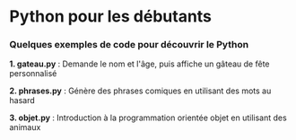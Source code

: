 # Python pour les débutants

### Quelques exemples de code pour découvrir le Python

**1. gateau.py** : Demande le nom et l'âge, puis affiche un gâteau de fête personnalisé

**2. phrases.py** : Génère des phrases comiques en utilisant des mots au hasard

**3. objet.py** : Introduction à la programmation orientée objet en utilisant des animaux
